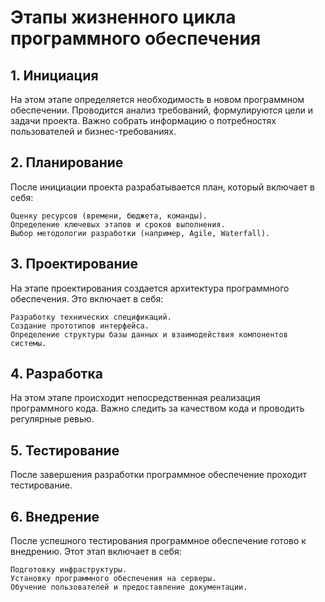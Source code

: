 # Этапы жизненного цикла программного обеспечения

## 1. Инициация
На этом этапе определяется необходимость в новом программном обеспечении. Проводится анализ требований, формулируются цели и задачи проекта. Важно собрать информацию о потребностях пользователей и бизнес-требованиях.

## 2. Планирование
После инициации проекта разрабатывается план, который включает в себя:

    Оценку ресурсов (времени, бюджета, команды).
    Определение ключевых этапов и сроков выполнения.
    Выбор методологии разработки (например, Agile, Waterfall).

## 3. Проектирование
На этапе проектирования создается архитектура программного обеспечения. Это включает в себя:

    Разработку технических спецификаций.
    Создание прототипов интерфейса.
    Определение структуры базы данных и взаимодействия компонентов системы.

## 4. Разработка
На этом этапе происходит непосредственная реализация программного кода. Важно следить за качеством кода и проводить регулярные ревью.

## 5. Тестирование
После завершения разработки программное обеспечение проходит тестирование.

## 6. Внедрение
После успешного тестирования программное обеспечение готово к внедрению. Этот этап включает в себя:

    Подготовку инфраструктуры.
    Установку программного обеспечения на серверы.
    Обучение пользователей и предоставление документации.
